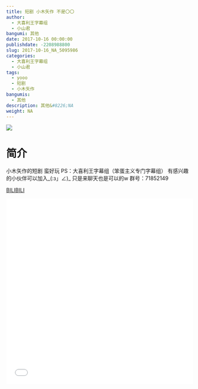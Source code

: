 ```yaml
---
title: 短剧 小木矢作 不是〇〇
author: 
  - 大喜利王字幕组
  - 小山君
bangumi: 其他
date: 2017-10-16 00:00:00
publishdate: -2208988800
slug: 2017-10-16_NA_5095986
categories: 
  - 大喜利王字幕组
  - 小山君
tags: 
  - yooo
  - 短剧
  - 小木矢作
bangumis: 
  - 其他
description: 其他&#8226;NA
weight: NA
---
```


![](https://i.imgur.com/D6RrBZ1.jpg)

# 简介  
小木矢作的短剧 蛮好玩
PS：大喜利王字幕组（笨蛋主义专门字幕组） 
有感兴趣的小伙伴可以加入_(:з」∠)_  只是来聊天也是可以的w
群号：71852149

  [BILIBILI](https://www.bilibili.com/video/av5095986/)


  <iframe src="//www.bilibili.com/html/html5player.html?cid=8278325&aid=5095986" width="100%" height="500" frameborder="0" allowfullscreen="allowfullscreen"></iframe>
